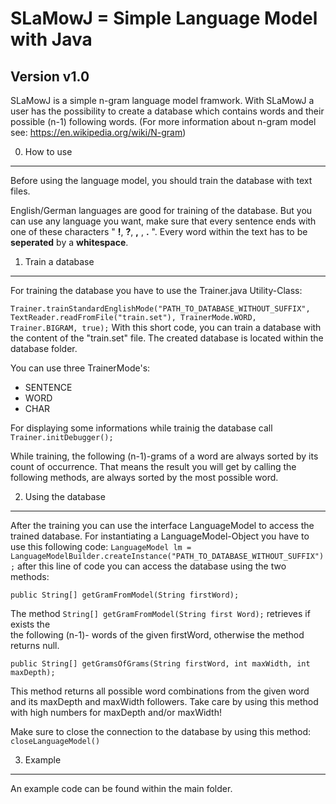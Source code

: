 SLaMowJ = Simple Language Model with Java 
=========================================


Version v1.0
------------

SLaMowJ is a simple n-gram language model framwork. 
With SLaMowJ a user has the possibility to create a  database which 
contains words and their possible (n-1) following words. 
(For more information about n-gram model see: https://en.wikipedia.org/wiki/N-gram)

0. How to use
----------

Before using the language model, you should train the database with text files.

English/German languages are good for training of the database.
But you can use any language you want, make sure that every sentence ends with 
one of these characters " **!**, **?**, **,** , **.** ". 
Every word within the text has to be **seperated** by a **whitespace**.  

1. Train a database
-------------------
For training the database you have to use the Trainer.java Utility-Class:

`Trainer.trainStandardEnglishMode("PATH_TO_DATABASE_WITHOUT_SUFFIX", TextReader.readFromFile("train.set"),
					TrainerMode.WORD, Trainer.BIGRAM, true);`
With this short code, you can train a database with the content of the "train.set" file.
The created database is located within the database folder.

You can use three TrainerMode's:
- SENTENCE
- WORD
- CHAR

For displaying some informations while trainig the database call `Trainer.initDebugger();`

While training, the following (n-1)-grams of a word are always sorted by its count of occurrence. 
That means the result you will get by calling the following methods, are always sorted by the most possible word.

2. Using the database
---------------------
After the training you can use the interface LanguageModel to access the trained database.
For instantiating a LanguageModel-Object you have to use this following code:
`LanguageModel lm = LanguageModelBuilder.createInstance("PATH_TO_DATABASE_WITHOUT_SUFFIX");`
after this line of code you can access the database using the two methods:

`public String[] getGramFromModel(String firstWord);`

The method `String[] getGramFromModel(String first Word);` retrieves  if exists the  
the following (n-1)- words of the given firstWord, otherwise the method returns null.


`public String[] getGramsOfGrams(String firstWord, int maxWidth, int maxDepth);`

This method returns all possible word combinations from the given word and its maxDepth and maxWidth followers.
Take care by using this method with high numbers for maxDepth and/or maxWidth!

Make sure to close the connection to the database by using this method: `closeLanguageModel()` 

3. Example
----------
An example code can be found within the main folder.




